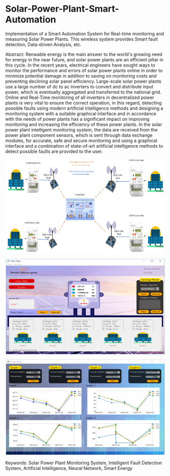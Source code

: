 # Solar-Power-Plant-Smart-Automation
Implementation of a Smart Automation System for Real-time monitoring and measuring Solar Power Plants. This wireless system provides Smart fault detection, Data-driven Analysis, etc.

Abstract:
Renwable energy is the main answer to the world's growing need for energy in the near future, and solar power plants are an efficient pillar in this cycle. In the recent years, electrical engineers have sought ways to monitor the performance and errors of solar power plants online in order to minimize potential damage in addition to saving on monitoring costs and preventing declining solar panel efficiency. Large-scale solar power plants use a large number of dc to ac inverters to convert and distribute input power, which is eventually aggregated and transferred to the national grid. Online and Real-Time monitoring of all inverters in decentralized power plants is very vital to ensure the correct operation, in this regard, detecting possible faults using modern artificial intelligence methods and designing a monitoring system with a suitable graphical interface and in accordance with the needs of power plants has a significant impact on improving monitoring and increasing the efficiency of these power plants.
In the solar power plant intelligent monitoring system, the data are received from the power plant component sensors, which is sent through data exchange modules, for accurate, safe and secure monitoring and using a graphical interface and a combination of state-of-art artificial intelligence methods to detect possible faults are provided to the user.

<p align="center">
<img src="https://github.com/amirhnazeri/Solar-Power-Plant-Smart-Automation/blob/main/Images/sc.jpg" width="500" height="300">
</p>


<p align="center">
<img src="https://github.com/amirhnazeri/Solar-Power-Plant-Smart-Automation/blob/main/Images/Software%20screenshots/mainwindow.JPG" width="500" height="300">
</p>

<p align="center">
<img src="https://github.com/amirhnazeri/Solar-Power-Plant-Smart-Automation/blob/main/Images/Software%20screenshots/graph.JPG" width="500" height="300">
</p>



Keywords: Solar Power Plant Monitoring System, Intelligent Fault Detection System, Artificial Intelligence, Neural Network, Smart Energy
